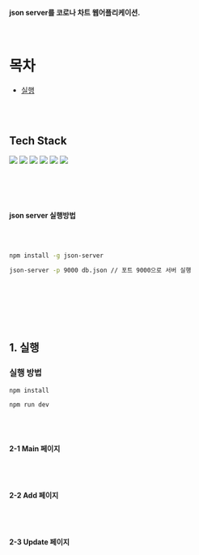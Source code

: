 #### json server를 코로나 차트 웹어플리케이션.

<br/>

# 목차

- [실행](#1-실행)

<br/>
<br/>

## Tech Stack

<div>
    <img src="https://img.shields.io/badge/Next-000000?style=for-the-badge&logo=Next.js&logoColor=white">
    <img src="https://img.shields.io/badge/JavaScript-F7DF1E?style=for-the-badge&logo=JavaScript&logoColor=white">
    <img src="https://img.shields.io/badge/typescript-3178C6?style=for-the-badge&logo=typescript&logoColor=black">
    <img src="https://img.shields.io/badge/styled components-DB7093?style=for-the-badge&logo=styled-components&logoColor=white">
     <img src="https://img.shields.io/badge/css3-1572B6?style=for-the-badge&logo=css3&logoColor=white">
     <img src="https://img.shields.io/badge/React Query-FF4154?style=for-the-badge&logo=ReactQuery&logoColor=white">
     
</div>

<br/>
<br/>

<br />

<br />

#### json server 실행방법

<br />

```sh

npm install -g json-server

json-server -p 9000 db.json // 포트 9000으로 서버 실행
```

<br/>

<br/>
<br/>

<br/>
<br/>

## 1. 실행

### 실행 방법

```sh
npm install

npm run dev
```

<br/>
<br/>

#### 2-1 Main 페이지

<br/>

<br/>

#### 2-2 Add 페이지

<br/>

<br/>

#### 2-3 Update 페이지

<br/>

<br/>

<br/>
